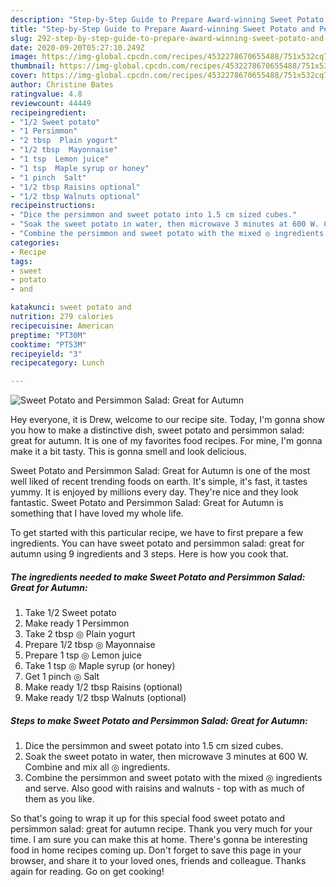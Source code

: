 ```yaml
---
description: "Step-by-Step Guide to Prepare Award-winning Sweet Potato and Persimmon Salad: Great for Autumn"
title: "Step-by-Step Guide to Prepare Award-winning Sweet Potato and Persimmon Salad: Great for Autumn"
slug: 292-step-by-step-guide-to-prepare-award-winning-sweet-potato-and-persimmon-salad-great-for-autumn
date: 2020-09-20T05:27:10.249Z
image: https://img-global.cpcdn.com/recipes/4532278670655488/751x532cq70/sweet-potato-and-persimmon-salad-great-for-autumn-recipe-main-photo.jpg
thumbnail: https://img-global.cpcdn.com/recipes/4532278670655488/751x532cq70/sweet-potato-and-persimmon-salad-great-for-autumn-recipe-main-photo.jpg
cover: https://img-global.cpcdn.com/recipes/4532278670655488/751x532cq70/sweet-potato-and-persimmon-salad-great-for-autumn-recipe-main-photo.jpg
author: Christine Bates
ratingvalue: 4.8
reviewcount: 44449
recipeingredient:
- "1/2 Sweet potato"
- "1 Persimmon"
- "2 tbsp  Plain yogurt"
- "1/2 tbsp  Mayonnaise"
- "1 tsp  Lemon juice"
- "1 tsp  Maple syrup or honey"
- "1 pinch  Salt"
- "1/2 tbsp Raisins optional"
- "1/2 tbsp Walnuts optional"
recipeinstructions:
- "Dice the persimmon and sweet potato into 1.5 cm sized cubes."
- "Soak the sweet potato in water, then microwave 3 minutes at 600 W. Combine and mix all ◎ ingredients."
- "Combine the persimmon and sweet potato with the mixed ◎ ingredients and serve. Also good with raisins and walnuts - top with as much of them as you like."
categories:
- Recipe
tags:
- sweet
- potato
- and

katakunci: sweet potato and 
nutrition: 279 calories
recipecuisine: American
preptime: "PT30M"
cooktime: "PT53M"
recipeyield: "3"
recipecategory: Lunch

---
```



![Sweet Potato and Persimmon Salad: Great for Autumn](https://img-global.cpcdn.com/recipes/4532278670655488/751x532cq70/sweet-potato-and-persimmon-salad-great-for-autumn-recipe-main-photo.jpg)

Hey everyone, it is Drew, welcome to our recipe site. Today, I'm gonna show you how to make a distinctive dish, sweet potato and persimmon salad: great for autumn. It is one of my favorites food recipes. For mine, I'm gonna make it a bit tasty. This is gonna smell and look delicious.

Sweet Potato and Persimmon Salad: Great for Autumn is one of the most well liked of recent trending foods on earth. It's simple, it's fast, it tastes yummy. It is enjoyed by millions every day. They're nice and they look fantastic. Sweet Potato and Persimmon Salad: Great for Autumn is something that I have loved my whole life.




To get started with this particular recipe, we have to first prepare a few ingredients. You can have sweet potato and persimmon salad: great for autumn using 9 ingredients and 3 steps. Here is how you cook that.

<!--inarticleads1-->

##### The ingredients needed to make Sweet Potato and Persimmon Salad: Great for Autumn:

1. Take 1/2 Sweet potato
1. Make ready 1 Persimmon
1. Take 2 tbsp ◎ Plain yogurt
1. Prepare 1/2 tbsp ◎ Mayonnaise
1. Prepare 1 tsp ◎ Lemon juice
1. Take 1 tsp ◎ Maple syrup (or honey)
1. Get 1 pinch ◎ Salt
1. Make ready 1/2 tbsp Raisins (optional)
1. Make ready 1/2 tbsp Walnuts (optional)




<!--inarticleads2-->

##### Steps to make Sweet Potato and Persimmon Salad: Great for Autumn:

1. Dice the persimmon and sweet potato into 1.5 cm sized cubes.
1. Soak the sweet potato in water, then microwave 3 minutes at 600 W. Combine and mix all ◎ ingredients.
1. Combine the persimmon and sweet potato with the mixed ◎ ingredients and serve. Also good with raisins and walnuts - top with as much of them as you like.




So that's going to wrap it up for this special food sweet potato and persimmon salad: great for autumn recipe. Thank you very much for your time. I am sure you can make this at home. There's gonna be interesting food in home recipes coming up. Don't forget to save this page in your browser, and share it to your loved ones, friends and colleague. Thanks again for reading. Go on get cooking!
